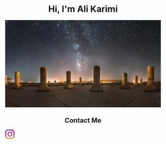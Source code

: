 <html>
<body>
<h1 align='center'>Hi, I'm Ali Karimi</h1>
<a href="https://github.com/clonerdev">
  <img align="center" width:1080px;height:300px;" src="banner.jpg"/>
</a>
<h2 align='center'>Contact Me</h2>
<a href="https://www.instagram.com/akarimi_official">
  <img align="left" alt="My Instagram" width="30px" src="instagram.png"/>
</a>
</body>
</html>

